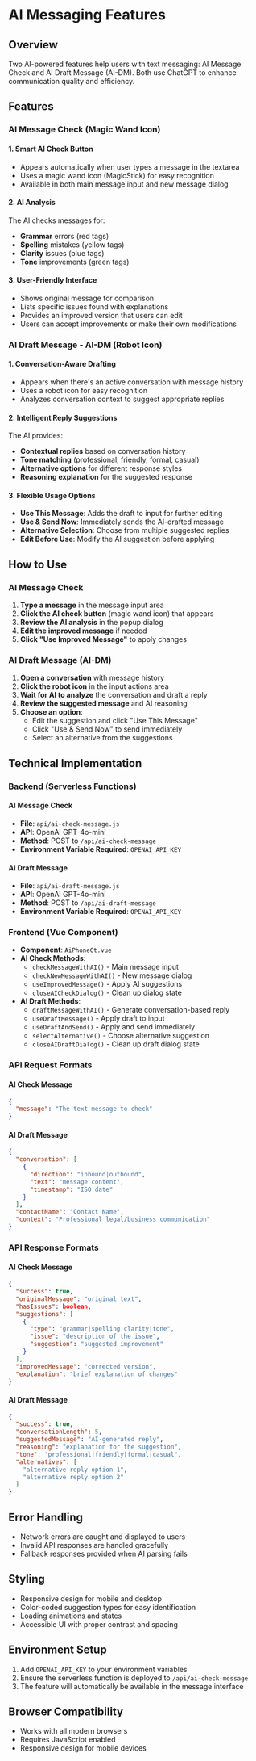 # AI Messaging Features

## Overview
Two AI-powered features help users with text messaging: AI Message Check and AI Draft Message (AI-DM). Both use ChatGPT to enhance communication quality and efficiency.

## Features

### AI Message Check (Magic Wand Icon)
#### 1. Smart AI Check Button
- Appears automatically when user types a message in the textarea
- Uses a magic wand icon (MagicStick) for easy recognition
- Available in both main message input and new message dialog

#### 2. AI Analysis
The AI checks messages for:
- **Grammar** errors (red tags)
- **Spelling** mistakes (yellow tags)
- **Clarity** issues (blue tags)
- **Tone** improvements (green tags)

#### 3. User-Friendly Interface
- Shows original message for comparison
- Lists specific issues found with explanations
- Provides an improved version that users can edit
- Users can accept improvements or make their own modifications

### AI Draft Message - AI-DM (Robot Icon)
#### 1. Conversation-Aware Drafting
- Appears when there's an active conversation with message history
- Uses a robot icon for easy recognition
- Analyzes conversation context to suggest appropriate replies

#### 2. Intelligent Reply Suggestions
The AI provides:
- **Contextual replies** based on conversation history
- **Tone matching** (professional, friendly, formal, casual)
- **Alternative options** for different response styles
- **Reasoning explanation** for the suggested response

#### 3. Flexible Usage Options
- **Use This Message**: Adds the draft to input for further editing
- **Use & Send Now**: Immediately sends the AI-drafted message
- **Alternative Selection**: Choose from multiple suggested replies
- **Edit Before Use**: Modify the AI suggestion before applying

## How to Use

### AI Message Check
1. **Type a message** in the message input area
2. **Click the AI check button** (magic wand icon) that appears
3. **Review the AI analysis** in the popup dialog
4. **Edit the improved message** if needed
5. **Click "Use Improved Message"** to apply changes

### AI Draft Message (AI-DM)
1. **Open a conversation** with message history
2. **Click the robot icon** in the input actions area
3. **Wait for AI to analyze** the conversation and draft a reply
4. **Review the suggested message** and AI reasoning
5. **Choose an option**:
   - Edit the suggestion and click "Use This Message"
   - Click "Use & Send Now" to send immediately
   - Select an alternative from the suggestions

## Technical Implementation

### Backend (Serverless Functions)
#### AI Message Check
- **File**: `api/ai-check-message.js`
- **API**: OpenAI GPT-4o-mini
- **Method**: POST to `/api/ai-check-message`
- **Environment Variable Required**: `OPENAI_API_KEY`

#### AI Draft Message
- **File**: `api/ai-draft-message.js`
- **API**: OpenAI GPT-4o-mini
- **Method**: POST to `/api/ai-draft-message`
- **Environment Variable Required**: `OPENAI_API_KEY`

### Frontend (Vue Component)
- **Component**: `AiPhoneCt.vue`
- **AI Check Methods**:
  - `checkMessageWithAI()` - Main message input
  - `checkNewMessageWithAI()` - New message dialog
  - `useImprovedMessage()` - Apply AI suggestions
  - `closeAICheckDialog()` - Clean up dialog state
- **AI Draft Methods**:
  - `draftMessageWithAI()` - Generate conversation-based reply
  - `useDraftMessage()` - Apply draft to input
  - `useDraftAndSend()` - Apply and send immediately
  - `selectAlternative()` - Choose alternative suggestion
  - `closeAIDraftDialog()` - Clean up draft dialog state

### API Request Formats
#### AI Check Message
```json
{
  "message": "The text message to check"
}
```

#### AI Draft Message
```json
{
  "conversation": [
    {
      "direction": "inbound|outbound",
      "text": "message content",
      "timestamp": "ISO date"
    }
  ],
  "contactName": "Contact Name",
  "context": "Professional legal/business communication"
}
```

### API Response Formats
#### AI Check Message
```json
{
  "success": true,
  "originalMessage": "original text",
  "hasIssues": boolean,
  "suggestions": [
    {
      "type": "grammar|spelling|clarity|tone",
      "issue": "description of the issue",
      "suggestion": "suggested improvement"
    }
  ],
  "improvedMessage": "corrected version",
  "explanation": "brief explanation of changes"
}
```

#### AI Draft Message
```json
{
  "success": true,
  "conversationLength": 5,
  "suggestedMessage": "AI-generated reply",
  "reasoning": "explanation for the suggestion",
  "tone": "professional|friendly|formal|casual",
  "alternatives": [
    "alternative reply option 1",
    "alternative reply option 2"
  ]
}
```

## Error Handling
- Network errors are caught and displayed to users
- Invalid API responses are handled gracefully
- Fallback responses provided when AI parsing fails

## Styling
- Responsive design for mobile and desktop
- Color-coded suggestion types for easy identification
- Loading animations and states
- Accessible UI with proper contrast and spacing

## Environment Setup
1. Add `OPENAI_API_KEY` to your environment variables
2. Ensure the serverless function is deployed to `/api/ai-check-message`
3. The feature will automatically be available in the message interface

## Browser Compatibility
- Works with all modern browsers
- Requires JavaScript enabled
- Responsive design for mobile devices 